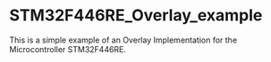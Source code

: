 # STM32F446RE_Overlay_example
This is a simple example of an Overlay Implementation for the Microcontroller STM32F446RE.
